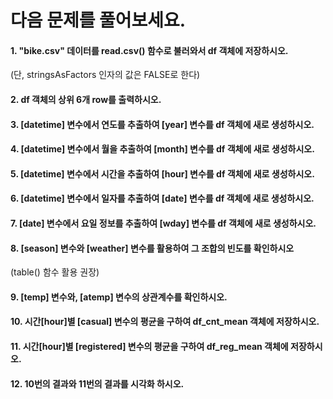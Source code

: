 # 다음 문제를 풀어보세요.

#### 1. "bike.csv" 데이터를 read.csv() 함수로 불러와서 df 객체에 저장하시오.
(단, stringsAsFactors 인자의 값은 FALSE로 한다)

#### 2. df 객체의 상위 6개 row를 출력하시오.

#### 3. [datetime] 변수에서 연도를 추출하여 [year] 변수를 df 객체에 새로 생성하시오.

#### 4. [datetime] 변수에서 월을 추출하여 [month] 변수를 df 객체에 새로 생성하시오.

#### 5. [datetime] 변수에서 시간을 추출하여 [hour] 변수를 df 객체에 새로 생성하시오.

#### 6. [datetime] 변수에서 일자를 추출하여 [date] 변수를 df 객체에 새로 생성하시오.

#### 7. [date] 변수에서 요일 정보를 추출하여 [wday] 변수를 df 객체에 새로 생성하시오.

#### 8. [season] 변수와 [weather] 변수를 활용하여 그 조합의 빈도를 확인하시오
(table() 함수 활용 권장)

#### 9. [temp] 변수와, [atemp] 변수의 상관계수를 확인하시오.

#### 10. 시간[hour]별 [casual] 변수의 평균을 구하여 df_cnt_mean 객체에 저장하시오.

#### 11. 시간[hour]별 [registered] 변수의 평균을 구하여 df_reg_mean 객체에 저장하시오.

#### 12. 10번의 결과와 11번의 결과를 시각화 하시오.
